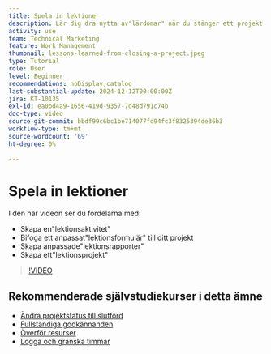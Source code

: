 ```yaml
---
title: Spela in lektioner
description: Lär dig dra nytta av"lärdomar" när du stänger ett projekt.
activity: use
team: Technical Marketing
feature: Work Management
thumbnail: lessons-learned-from-closing-a-project.jpeg
type: Tutorial
role: User
level: Beginner
recommendations: noDisplay,catalog
last-substantial-update: 2024-12-12T00:00:00Z
jira: KT-10135
exl-id: ea0bd4a9-1656-419d-9357-7d48d791c74b
doc-type: video
source-git-commit: bbdf99c6bc1be714077fd94fc3f8325394de36b3
workflow-type: tm+mt
source-wordcount: '69'
ht-degree: 0%

---
```


# Spela in lektioner

I den här videon ser du fördelarna med:

* Skapa en&quot;lektionsaktivitet&quot;
* Bifoga ett anpassat&quot;lektionsformulär&quot; till ditt projekt
* Skapa anpassade&quot;lektionsrapporter&quot;
* Skapa ett&quot;lektionsprojekt&quot;

>[!VIDEO](https://video.tv.adobe.com/v/3441016/?quality=12&learn=on&enablevpops=1&captions=swe)

## Rekommenderade självstudiekurser i detta ämne

* [Ändra projektstatus till slutförd](/help/manage-work/projects/change-the-project-status.md)
* [Fullständiga godkännanden](/help/manage-work/close-a-project/complete-approvals.md)
* [Överför resurser](/help/manage-work/close-a-project/upload-assets.md)
* [Logga och granska timmar](/help/manage-work/close-a-project/log-and-review-hours.md)
